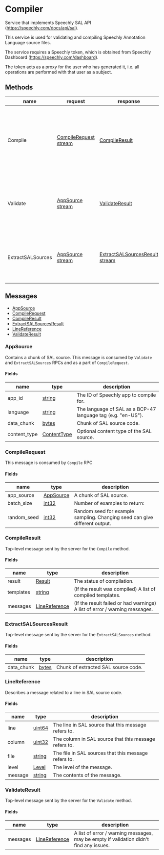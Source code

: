 
# Compiler

Service that implements Speechly SAL API (https://speechly.com/docs/api/sal).

This service is used for validating and compiling Speechly Annotation Language source files.

The service requires a Speechly token, which is obtained from Speechly Dashboard (https://speechly.com/dashboard).

The token acts as a proxy for the user who has generated it,
i.e. all operations are performed with that user as a subject.

## Methods

| name | request | response | description |
| ---- | ------- | -------- | ----------- |
| Compile | [CompileRequest stream](#speechly.sal.v1.CompileRequest) | [CompileResult](#speechly.sal.v1.CompileResult) | Compiles the SAL source and returns compiled templates and / or any compilation errors and warnings. |
| Validate | [AppSource stream](#speechly.sal.v1.AppSource) | [ValidateResult](#speechly.sal.v1.ValidateResult) | Validates the SAL source and returns compilation notices / warnings and errors, if any. |
| ExtractSALSources | [AppSource stream](#speechly.sal.v1.AppSource) | [ExtractSALSourcesResult stream](#speechly.sal.v1.ExtractSALSourcesResult) | Extracts raw, not compiled SAL templates from the SAL source. |

## Messages

- [AppSource](#speechly.sal.v1.AppSource)
- [CompileRequest](#speechly.sal.v1.CompileRequest)
- [CompileResult](#speechly.sal.v1.CompileResult)
- [ExtractSALSourcesResult](#speechly.sal.v1.ExtractSALSourcesResult)
- [LineReference](#speechly.sal.v1.LineReference)
- [ValidateResult](#speechly.sal.v1.ValidateResult)


<a name="speechly.sal.v1.AppSource"></a>
### AppSource

Contains a chunk of SAL source.
This message is consumed by `Validate` and `ExtractSALSources` RPCs and as a part of `CompileRequest`.

#### Fields

| name | type | description |
| ---- | ---- | ----------- |
| app_id | [string](#string) | The ID of Speechly app to compile for. |
| language | [string](#string) | The language of SAL as a BCP-47 language tag (e.g. "en-US"). |
| data_chunk | [bytes](#bytes) | Chunk of SAL source code. |
| content_type | [ContentType](#speechly.sal.v1.AppSource.ContentType) | Optional content type of the SAL source. |


<a name="speechly.sal.v1.CompileRequest"></a>
### CompileRequest

This message is consumed by `Compile` RPC

#### Fields

| name | type | description |
| ---- | ---- | ----------- |
| app_source | [AppSource](#speechly.sal.v1.AppSource) | A chunk of SAL source. |
| batch_size | [int32](#int32) | Number of examples to return: |
| random_seed | [int32](#int32) | Random seed for example sampling. Changing seed can give different output. |


<a name="speechly.sal.v1.CompileResult"></a>
### CompileResult

Top-level message sent by the server for the `Compile` method.

#### Fields

| name | type | description |
| ---- | ---- | ----------- |
| result | [Result](#speechly.sal.v1.CompileResult.Result) | The status of compilation. |
| templates | [string](#string) | (If the result was compiled) A list of compiled templates. |
| messages | [LineReference](#speechly.sal.v1.LineReference) | (If the result failed or had warnings) A list of error / warning messages. |


<a name="speechly.sal.v1.ExtractSALSourcesResult"></a>
### ExtractSALSourcesResult

Top-level message sent by the server for the `ExtractSALSources` method.

#### Fields

| name | type | description |
| ---- | ---- | ----------- |
| data_chunk | [bytes](#bytes) | Chunk of extracted SAL source code. |


<a name="speechly.sal.v1.LineReference"></a>
### LineReference

Describes a message related to a line in SAL source code.

#### Fields

| name | type | description |
| ---- | ---- | ----------- |
| line | [uint64](#uint64) | The line in SAL source that this message refers to. |
| column | [uint32](#uint32) | The column in SAL source that this message refers to. |
| file | [string](#string) | The file in SAL sources that this message refers to. |
| level | [Level](#speechly.sal.v1.LineReference.Level) | The level of the message. |
| message | [string](#string) | The contents of the message. |


<a name="speechly.sal.v1.ValidateResult"></a>
### ValidateResult

Top-level message sent by the server for the `Validate` method.

#### Fields

| name | type | description |
| ---- | ---- | ----------- |
| messages | [LineReference](#speechly.sal.v1.LineReference) | A list of error / warning messages, may be empty if validation didn't find any issues. |


